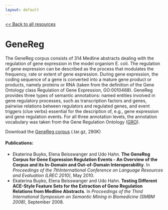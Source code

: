 ```yaml
---
layout: default
---
```


[<< Back to all resources](index.html)<br/>

# GeneReg

The GeneReg corpus consists of 314 Medline abstracts dealing with the regulation of gene expression in the model organism E. coli. The regulation of gene expression can be described as the process that modulates the frequency, rate or extent of gene expression. During gene expression, the coding sequence of a gene is converted into a mature gene product or products, namely proteins or RNA (taken from the definition of the Gene Ontology class Regulation of Gene Expression, GO:0010468). GeneReg provides three types of semantic annotations: named entities involved in gene regulatory processes, such as transcription factors and genes, pairwise relations between regulators and regulated genes, and event triggers (clue verbs) essential for the description of, e.g., gene expression and gene regulation events. For all three annotation levels, the annotation vocabulary was taken from the Gene Regulation Ontology ([GRO](http://www.obofoundry.org/cgi-bin/detail.cgi?id=gene_regulation)).

Download the [GeneReg corpus](http://www.julielab.de/coling_multimedia/de/downloads/corpora/GeneReg_tar.gz) (.tar.gz, 290K)

#### Publications:
* Ekaterina Buyko, Elena Beisswanger and Udo Hahn. __The GeneReg Corpus for Gene Expression Regulation Events - An Overview of the Corpus and its In-Domain and Out-of-Domain Interoperability__. In *Proceedings of the 7thInternational Conference on Language Resources and Evaluation (LREC 2010)*, May 2010.
* Ekaterina Buyko, Elena Beisswanger and Udo Hahn. __Testing Different ACE-Style Feature Sets for the Extraction of Gene Regulation Relations from Medline Abstracts__. In *Proceedings of the Third International Symposium on Semantic Mining in Biomedicine (SMBM 2008)*, September 2008.
